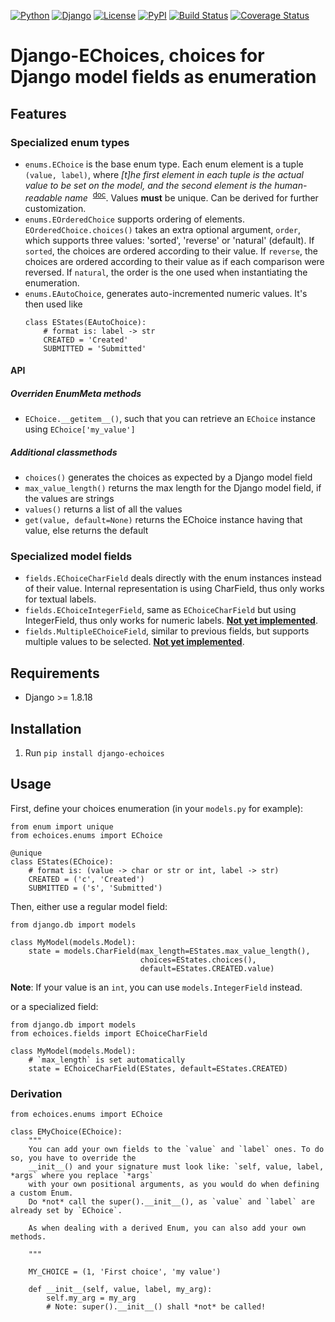 [![Python](https://img.shields.io/badge/Python-3.4,3.5,3.6-blue.svg?style=flat-square)](/)
[![Django](https://img.shields.io/badge/Django-1.8,1.9,1.10-blue.svg?style=flat-square)](/)
[![License](https://img.shields.io/badge/License-GPLv3-blue.svg?style=flat-square)](/LICENSE)
[![PyPI](https://img.shields.io/pypi/v/django_echoices.svg?style=flat-square)](https://pypi.python.org/pypi/django-echoices)
[![Build Status](https://travis-ci.org/mbourqui/django-echoices.svg?branch=master)](https://travis-ci.org/mbourqui/django-echoices)
[![Coverage Status](https://coveralls.io/repos/github/mbourqui/django-echoices/badge.svg?branch=master)](https://coveralls.io/github/mbourqui/django-echoices?branch=master)


# Django-EChoices, choices for Django model fields as enumeration


## Features

### Specialized enum types

* `enums.EChoice` is the base enum type. Each enum element is a tuple `(value, label)`, where <cite>[t]he first element
in each tuple is the actual value to be set on the model, and the second element is the human-readable name</cite>&nbsp;
<sup>[doc](https://docs.djangoproject.com/en/1.11/ref/models/fields/#choices)</sup>. Values **must** be unique. Can be
derived for further customization.
* `enums.EOrderedChoice` supports ordering of elements. `EOrderedChoice.choices()` takes an extra optional argument,
`order`, which supports three values: 'sorted', 'reverse' or 'natural' (default). If `sorted`, the choices are ordered
according to their value. If `reverse`, the choices are ordered according to their value as if each comparison were
reversed. If `natural`, the order is the one used when instantiating the enumeration.
* `enums.EAutoChoice`, generates auto-incremented numeric values. It's then used like
    ```
    class EStates(EAutoChoice):
        # format is: label -> str
        CREATED = 'Created'
        SUBMITTED = 'Submitted'
    ```

#### API
##### Overriden EnumMeta methods
* `EChoice.__getitem__()`, such that you can retrieve an `EChoice` instance using `EChoice['my_value']`

##### Additional classmethods
* `choices()` generates the choices as expected by a Django model field
* `max_value_length()` returns the max length for the Django model field, if the values are strings
* `values()` returns a list of all the values
* `get(value, default=None)` returns the EChoice instance having that value, else returns the default

### Specialized model fields

* `fields.EChoiceCharField` deals directly with the enum instances instead of their value. Internal representation is
using CharField, thus only works for textual labels.
* `fields.EChoiceIntegerField`, same as `EChoiceCharField` but using IntegerField, thus only works for numeric labels.
[**Not yet implemented**](#1).
* `fields.MultipleEChoiceField`, similar to previous fields, but supports multiple values to be selected.
[**Not yet implemented**](#3).


## Requirements

* Django >= 1.8.18


## Installation

1. Run `pip install django-echoices`


## Usage
First, define your choices enumeration (in your `models.py` for example):
```
from enum import unique
from echoices.enums import EChoice

@unique
class EStates(EChoice):
    # format is: (value -> char or str or int, label -> str)
    CREATED = ('c', 'Created')
    SUBMITTED = ('s', 'Submitted')

```

Then, either use a regular model field:
```
from django.db import models

class MyModel(models.Model):
    state = models.CharField(max_length=EStates.max_value_length(),
                             choices=EStates.choices(),
                             default=EStates.CREATED.value)
```
**Note**: If your value is an `int`, you can use `models.IntegerField` instead.

or a specialized field:
```
from django.db import models
from echoices.fields import EChoiceCharField

class MyModel(models.Model):
    # `max_length` is set automatically
    state = EChoiceCharField(EStates, default=EStates.CREATED)
```

### Derivation
```
from echoices.enums import EChoice

class EMyChoice(EChoice):
    """
    You can add your own fields to the `value` and `label` ones. To do so, you have to override the
    __init__() and your signature must look like: `self, value, label, *args` where you replace `*args`
    with your own positional arguments, as you would do when defining a custom Enum.
    Do *not* call the super().__init__(), as `value` and `label` are already set by `EChoice`.

    As when dealing with a derived Enum, you can also add your own methods.

    """

    MY_CHOICE = (1, 'First choice', 'my value')

    def __init__(self, value, label, my_arg):
        self.my_arg = my_arg
        # Note: super().__init__() shall *not* be called!

```
